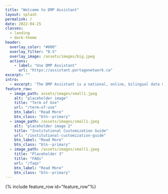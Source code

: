 ```yaml
---
title: "Welcome to DMP Assistant"
layout: splash
permalink: /
date: 2022-04-25
classes:
  - landing
  - dark-theme
header:
  overlay_color: "#000"
  overlay_filter: "0.5"
  overlay_image: /assets/images/big.jpeg
  actions:
    - label: "Use DMP Assistant"
      url: "https://assistant.portagenetwork.ca"
excerpt: ""
intro: 
  - excerpt: 'The DMP Assistant is a national, online, bilingual data management planning tool developed by the Digital Research Alliance of Canada (the Alliance) in collaboration with host institution University of Alberta to assist researchers in preparing data management plans (DMPs).'
feature_row:
  - image_path: assets/images/small1.jpeg
    alt: "placeholder image"
    title: "Term of Use"
    url: "/term-of-use"
    btn_label: "Read More"
    btn_class: "btn--primary"
  - image_path: /assets/images/small1.jpeg
    alt: "placeholder image 2"
    title: "Institutional Customization Guide"
    url: "/institutional-customization-guide"
    btn_label: "Read More"
    btn_class: "btn--primary"
  - image_path: /assets/images/small1.jpeg
    title: "Placeholder 3"
    title: "FAQs"
    url: "/faqs"
    btn_label: "Read More"
    btn_class: "btn--primary"
---
```

{% include feature_row id="feature_row"%}

